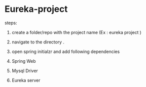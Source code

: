 # Eureka-project


steps:

1. create a folder/repo with the project name (Ex : eureka project )

2. navigate to the directory .

3. open spring initialzr and add following dependencies

  1. Spring Web
  2. Mysql Driver
  3. Eureka server
  

